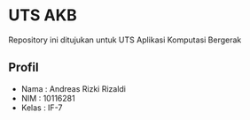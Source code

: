 # UTS AKB

Repository ini ditujukan untuk UTS Aplikasi Komputasi Bergerak

## Profil
- Nama : Andreas Rizki Rizaldi
- NIM : 10116281
- Kelas : IF-7